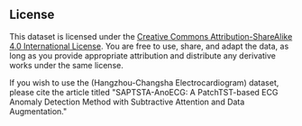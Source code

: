 ## License

This dataset is licensed under the [Creative Commons Attribution-ShareAlike 4.0 International License](https://creativecommons.org/licenses/by-sa/4.0/). You are free to use, share, and adapt the data, as long as you provide appropriate attribution and distribute any derivative works under the same license.

If you wish to use the (Hangzhou-Changsha Electrocardiogram) dataset, please cite the article titled "SAPTSTA-AnoECG: A PatchTST-based ECG Anomaly Detection Method with Subtractive Attention and Data Augmentation."
